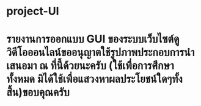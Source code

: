 # project-UI
# รายงานการออกแบบ GUI ของระบบเว็บไซต์ดูวิดีโอออนไลน์ขออนุญาตใช้รูปภาพประกอบการนำเสนอมา ณ ที่นี้ด้วยนะครับ (ใช้เพื่อการศึกษาทั้งหมด มิได้ใช้เพื่อแสวงหาผลประโยชน์ใดๆทั้งสิ้น)ขอบคุณครับ
